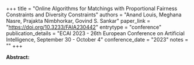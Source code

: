 +++
title = "Online Algorithms for Matchings with Proportional Fairness Constraints and Diversity Constraints"
authors = "Anand Louis, Meghana Nasre, Prajakta Nimbhorkar, Govind S. Sankar"
paper_link = "https://doi.org/10.3233/FAIA230442"
entrytype = "conference"
publication_details = "ECAI 2023 - 26th European Conference on Artificial Intelligence,  September 30 - October 4"
conference_date = "2023"
notes = ""
+++

<b>Abstract:</b>
